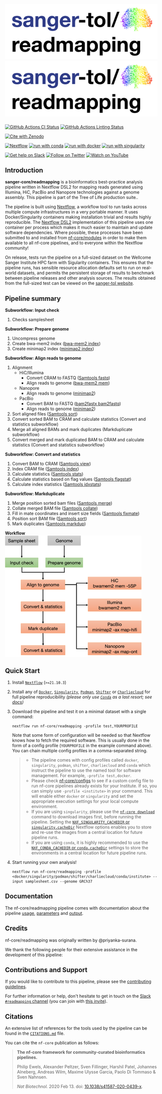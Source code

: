# ![sanger-tol/readmapping](docs/images/readmapping.png#gh-light-mode-only) ![sanger-tol/readmapping](docs/images/readmapping.png#gh-dark-mode-only)

[![GitHub Actions CI Status](https://github.com/sanger-tol/readmapping/workflows/sanger-tol%20CI/badge.svg)](https://github.com/sanger-tol/readmapping/actions?query=workflow%3A%22sanger-tol+CI%22)
[![GitHub Actions Linting Status](https://github.com/sanger-tol/readmapping/workflows/sanger-tol%20linting/badge.svg)](https://github.com/sanger-tol/readmapping/actions?query=workflow%3A%22sanger-tol+linting%22)
<!-- [![AWS CI](https://img.shields.io/badge/CI%20tests-full%20size-FF9900?labelColor=000000&logo=Amazon%20AWS)](https://nf-co.re/readmapping/results) -->
[![Cite with Zenodo](http://img.shields.io/badge/DOI-10.5281/zenodo.XXXXXXX-1073c8?labelColor=000000)](https://doi.org/10.5281/zenodo.XXXXXXX)

[![Nextflow](https://img.shields.io/badge/nextflow%20DSL2-%E2%89%A521.10.3-23aa62.svg?labelColor=000000)](https://www.nextflow.io/)
[![run with conda](http://img.shields.io/badge/run%20with-conda-3EB049?labelColor=000000&logo=anaconda)](https://docs.conda.io/en/latest/)
[![run with docker](https://img.shields.io/badge/run%20with-docker-0db7ed?labelColor=000000&logo=docker)](https://www.docker.com/)
[![run with singularity](https://img.shields.io/badge/run%20with-singularity-1d355c.svg?labelColor=000000)](https://sylabs.io/docs/)

[![Get help on Slack](http://img.shields.io/badge/slack-SangerTreeofLife%20%23pipelines-4A154B?labelColor=000000&logo=slack)](https://SangerTreeofLife.slack.com/channels/pipelines)
[![Follow on Twitter](http://img.shields.io/badge/twitter-%40sangertol-1DA1F2?labelColor=000000&logo=twitter)](https://twitter.com/sangertol)
[![Watch on YouTube](http://img.shields.io/badge/youtube-tree--of--life-FF0000?labelColor=000000&logo=youtube)](https://www.youtube.com/channel/UCFeDpvjU58SA9V0ycRXejhA)

## Introduction

**sanger-core/readmapping** is a bioinformatics best-practice analysis pipeline written in Nextflow DSL2 for mapping reads generated using Illumina, HiC, PacBio and Nanopore technologies against a genome assembly. This pipeline is part of the Tree of Life production suite..

The pipeline is built using [Nextflow](https://www.nextflow.io), a workflow tool to run tasks across multiple compute infrastructures in a very portable manner. It uses Docker/Singularity containers making installation trivial and results highly reproducible. The [Nextflow DSL2](https://www.nextflow.io/docs/latest/dsl2.html) implementation of this pipeline uses one container per process which makes it much easier to maintain and update software dependencies. Where possible, these processes have been submitted to and installed from [nf-core/modules](https://github.com/nf-core/modules) in order to make them available to all nf-core pipelines, and to everyone within the Nextflow community!

On release, tests run the pipeline on a full-sized dataset on the Wellcome Sanger Institute HPC farm with Sigularity containers. This ensures that the pipeline runs, has sensible resource allocation defaults set to run on real-world datasets, and permits the persistent storage of results to benchmark between pipeline releases and other analysis sources. The results obtained from the full-sized test can be viewed on the [sanger-tol website](!https://nf-co.re/readmapping/results).

## Pipeline summary

**Subworkflow: Input check**
1. Checks samplesheet

**Subworkflow: Prepare genome**
1. Uncompress genome
2. Create bwa-mem2 index ([bwa-mem2 index](https://github.com/bwa-mem2/bwa-mem2))
3. Create minimap2 index ([minimap2 index](https://github.com/lh3/minimap2))

**Subworkflow: Align reads to genome**
1. Alignment
    - HiC/Illumina
        * Convert CRAM to FASTQ ([Samtools fastq](https://www.htslib.org/doc/samtools-fasta.html))
        * Align reads to genome ([bwa-mem2 mem](https://github.com/bwa-mem2/bwa-mem2))
    - Nanopore
        * Align reads to genome ([minimap2](https://github.com/lh3/minimap2))
    - PacBio
        * Convert BAM to FASTQ ([bam2fastx bam2fastq](https://github.com/PacificBiosciences/bam2fastx))
        * Align reads to genome ([minimap2](https://github.com/lh3/minimap2))
2. Sort aligned files ([Samtools sort](https://www.htslib.org/doc/samtools-sort.html))
3. Convert sorted BAM to CRAM and calculate statistics (Convert and statistics subworkflow)
4. Merge all aligned BAMs and mark duplicates (Markduplicate subworkflow)
5. Convert merged and mark duplicated BAM to CRAM and calculate statistics (Convert and statistics subworkflow)

**Subworkflow: Convert and statistics**
1. Convert BAM to CRAM ([Samtools view](https://www.htslib.org/doc/samtools-view.html))
2. Index CRAM file ([Samtools index](https://www.htslib.org/doc/samtools-index.html))
3. Calculate statistics ([Samtools stats](https://www.htslib.org/doc/samtools-stats.html))
4. Calculate statistics based on flag values ([Samtools flagstat](https://www.htslib.org/doc/samtools-flagstat.html))
5. Calculate index statistics ([Samtools idxstats](https://www.htslib.org/doc/samtools-idxstats.html))

**Subworkflow: Markduplicate**
1. Merge position sorted bam files ([Samtools merge](https://www.htslib.org/doc/samtools-merge.html))
2. Collate merged BAM file ([Samtools collate](https://www.htslib.org/doc/samtools-collate.html))
3. Fill in mate coordinates and insert size fields ([Samtools fixmate](https://www.htslib.org/doc/samtools-fixmate.html))
4. Position sort BAM file ([Samtools sort](https://www.htslib.org/doc/samtools-sort.html))
5. Mark duplicates ([Samtools markdup](https://www.htslib.org/doc/samtools-markdup.html))

**Workflow**
</br>
<img src="docs/images/readmapping_workflow.png" height="400">

## Quick Start

1. Install [`Nextflow`](https://www.nextflow.io/docs/latest/getstarted.html#installation) (`>=21.10.3`)

2. Install any of [`Docker`](https://docs.docker.com/engine/installation/), [`Singularity`](https://www.sylabs.io/guides/3.0/user-guide/), [`Podman`](https://podman.io/), [`Shifter`](https://nersc.gitlab.io/development/shifter/how-to-use/) or [`Charliecloud`](https://hpc.github.io/charliecloud/) for full pipeline reproducibility _(please only use [`Conda`](https://conda.io/miniconda.html) as a last resort; see [docs](https://nf-co.re/usage/configuration#basic-configuration-profiles))_

3. Download the pipeline and test it on a minimal dataset with a single command:

    ```console
    nextflow run nf-core/readmapping -profile test,YOURPROFILE
    ```

    Note that some form of configuration will be needed so that Nextflow knows how to fetch the required software. This is usually done in the form of a config profile (`YOURPROFILE` in the example command above). You can chain multiple config profiles in a comma-separated string.

    > * The pipeline comes with config profiles called `docker`, `singularity`, `podman`, `shifter`, `charliecloud` and `conda` which instruct the pipeline to use the named tool for software management. For example, `-profile test,docker`.
    > * Please check [nf-core/configs](https://github.com/nf-core/configs#documentation) to see if a custom config file to run nf-core pipelines already exists for your Institute. If so, you can simply use `-profile <institute>` in your command. This will enable either `docker` or `singularity` and set the appropriate execution settings for your local compute environment.
    > * If you are using `singularity`, please use the [`nf-core download`](https://nf-co.re/tools/#downloading-pipelines-for-offline-use) command to download images first, before running the pipeline. Setting the [`NXF_SINGULARITY_CACHEDIR` or `singularity.cacheDir`](https://www.nextflow.io/docs/latest/singularity.html?#singularity-docker-hub) Nextflow options enables you to store and re-use the images from a central location for future pipeline runs.
    > * If you are using `conda`, it is highly recommended to use the [`NXF_CONDA_CACHEDIR` or `conda.cacheDir`](https://www.nextflow.io/docs/latest/conda.html) settings to store the environments in a central location for future pipeline runs.

4. Start running your own analysis!

    <!-- TODO nf-core: Update the example "typical command" below used to run the pipeline -->

    ```console
    nextflow run nf-core/readmapping -profile <docker/singularity/podman/shifter/charliecloud/conda/institute> --input samplesheet.csv --genome GRCh37
    ```

## Documentation

The nf-core/readmapping pipeline comes with documentation about the pipeline [usage](https://nf-co.re/readmapping/usage), [parameters](https://nf-co.re/readmapping/parameters) and [output](https://nf-co.re/readmapping/output).

## Credits

nf-core/readmapping was originally written by @priyanka-surana.

We thank the following people for their extensive assistance in the development of this pipeline:

<!-- TODO nf-core: If applicable, make list of people who have also contributed -->

## Contributions and Support

If you would like to contribute to this pipeline, please see the [contributing guidelines](.github/CONTRIBUTING.md).

For further information or help, don't hesitate to get in touch on the [Slack `#readmapping` channel](https://nfcore.slack.com/channels/readmapping) (you can join with [this invite](https://nf-co.re/join/slack)).

## Citations

<!-- TODO nf-core: Add citation for pipeline after first release. Uncomment lines below and update Zenodo doi and badge at the top of this file. -->
<!-- If you use  nf-core/readmapping for your analysis, please cite it using the following doi: [10.5281/zenodo.XXXXXX](https://doi.org/10.5281/zenodo.XXXXXX) -->

<!-- TODO nf-core: Add bibliography of tools and data used in your pipeline -->
An extensive list of references for the tools used by the pipeline can be found in the [`CITATIONS.md`](CITATIONS.md) file.

You can cite the `nf-core` publication as follows:

> **The nf-core framework for community-curated bioinformatics pipelines.**
>
> Philip Ewels, Alexander Peltzer, Sven Fillinger, Harshil Patel, Johannes Alneberg, Andreas Wilm, Maxime Ulysse Garcia, Paolo Di Tommaso & Sven Nahnsen.
>
> _Nat Biotechnol._ 2020 Feb 13. doi: [10.1038/s41587-020-0439-x](https://dx.doi.org/10.1038/s41587-020-0439-x).
